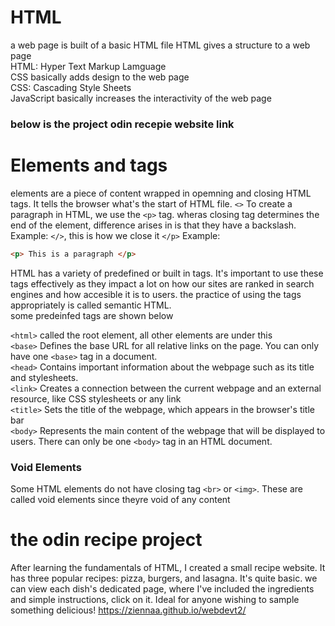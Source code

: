 # HTML 
a web page is built of a basic HTML file
HTML gives a structure to a web page
<br>
HTML: Hyper Text Markup Lamguage
<br>
CSS basically adds design to the web page
<br>
CSS: Cascading Style Sheets
<br>
JavaScript basically increases the interactivity of the web page
### below is the project odin recepie website link

# Elements and tags
elements are a piece of content wrapped in opemning and closing HTML tags. 
It tells the browser what's the start of HTML file. `<>` To create a paragraph in HTML, we use the `<p>` tag.
wheras closing tag determines the end of the element, difference arises in is that they have a backslash.
Example: `</>`, this is how we close it `</p>`
Example: 
```html
<p> This is a paragraph </p>
```
HTML has a variety of predefined or built in tags. It's important to use these tags effectively as they impact a lot on how our sites 
are ranked in search engines and how accesible it is to users. the practice of using the tags appropriately is called semantic HTML.
<br> some predeinfed tags are shown below </br>

```<html>``` called the root element, all other elements are under this  <br>
```<base>``` Defines the base URL for all relative links on the page. You can only have one `<base>` tag in a document.<br>
`<head>`  Contains important information about the webpage such as its title and stylesheets. <br>
`<link>`  Creates a connection between the current webpage and an external resource, like CSS stylesheets or any link <br>
`<title>` Sets the title of the webpage, which appears in the browser's title bar <br>
`<body>` Represents the main content of the webpage that will be displayed to users. There can only be one `<body>` tag in an HTML document. <br>

### Void Elements
Some HTML elements do not have closing tag
`<br>` or `<img>`. These are called void elements since theyre void of any content

# the odin recipe project
After learning the fundamentals of HTML, I created a small recipe website. It has three popular recipes: pizza, burgers, and lasagna. It's quite basic. we can view each dish's dedicated page, where I've included the ingredients and simple instructions, click on it. Ideal for anyone wishing to sample something delicious!
https://ziennaa.github.io/webdevt2/






